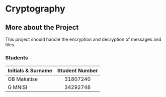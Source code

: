 # Cryptography

## More about the Project
This project should handle the encryption and decryption of messages and files.

### Students

| Initials & Surname          | Student Number   | 
| :-------------------------- |:----------------:|
| OB Makatise                 | 31807240         | 
| G MNISI                     | 34292748         |


